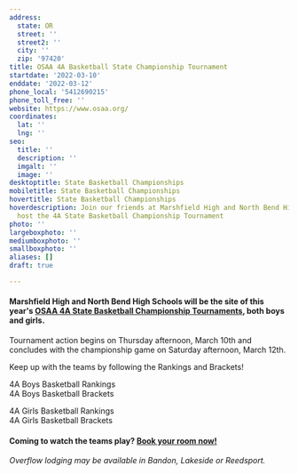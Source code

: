 ```yaml
---
address:
  state: OR
  street: ''
  street2: ''
  city: ''
  zip: '97420'
title: OSAA 4A Basketball State Championship Tournament
startdate: '2022-03-10'
enddate: '2022-03-12'
phone_local: '5412690215'
phone_toll_free: ''
website: https://www.osaa.org/
coordinates:
  lat: ''
  lng: ''
seo:
  title: ''
  description: ''
  imgalt: ''
  image: ''
desktoptitle: State Basketball Championships
mobiletitle: State Basketball Championships
hovertitle: State Basketball Championships
hoverdescription: Join our friends at Marshfield High and North Bend High as they
  host the 4A State Basketball Championship Tournament
photo: ''
largeboxphoto: ''
mediumboxphoto: ''
smallboxphoto: ''
aliases: []
draft: true

---
```

#### **Marshfield High and North Bend High Schools** will be the site of this year's [**OSAA 4A State Basketball Championship Tournaments**](https://www.osaa.org/)**,** both boys and girls.

Tournament action begins on Thursday afternoon, March 10th and concludes with the championship game on Saturday afternoon, March 12th.

Keep up with the teams by following the Rankings and Brackets!

4A Boys Basketball Rankings  
4A Boys Basketball Brackets

4A Girls Basketball Rankings  
4A Girls Basketball Brackets

#### Coming to watch the teams play? [Book your room now!](https://www.oregonsadventurecoast.com/lodging/)

_Overflow lodging may be available in Bandon, Lakeside or Reedsport._